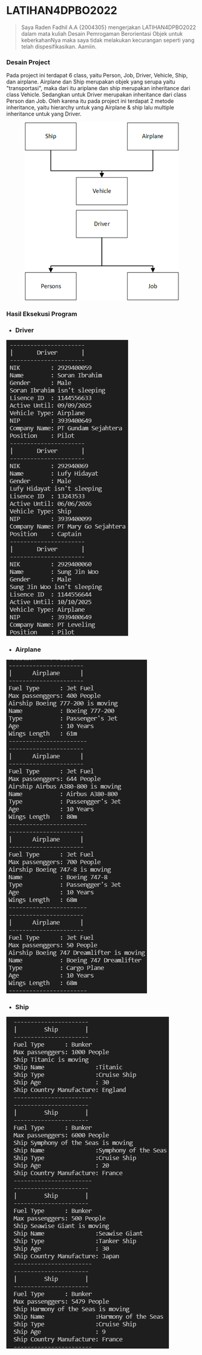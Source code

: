 # LATIHAN4DPBO2022
>Saya Raden Fadhil A.A {2004305} mengerjakan LATIHAN4DPBO2022 dalam mata kuliah Desain Pemrogaman Berorientasi Objek untuk keberkahanNya maka saya tidak melakukan kecurangan seperti yang telah dispesifikasikan. Aamiin.
### Desain Project
Pada project ini terdapat 6 class, yaitu Person, Job, Driver, Vehicle, Ship, dan airplane. Airplane dan Ship merupakan objek yang serupa yaitu "transportasi", maka dari itu ariplane dan ship merupakan inheritance dari class Vehicle. Sedangkan untuk Driver merupakan inheritance dari class Person dan Job. Oleh karena itu pada project ini terdapat 2 metode inheritance, yaitu hierarchy untuk yang Airplane & ship lalu multiple inheritance untuk yang Driver.  
<p align = "center">
<img src="https://github.com/Gonken-GN/LATIHAN4DPBO2022/blob/main/DesainFin.png" alt="Desain Latihan 4"/>
</p>  


### Hasil Eksekusi Program  
- ### Driver
![ScreenShots 1](https://github.com/Gonken-GN/LATIHAN4DPBO2022/blob/main/ScreenShots/Driver.png)
- ### Airplane 
![ScreenShots 2](https://github.com/Gonken-GN/LATIHAN4DPBO2022/blob/main/ScreenShots/Airplane.png)
- ### Ship
![ScreenShots 2](https://github.com/Gonken-GN/LATIHAN4DPBO2022/blob/main/ScreenShots/Ship.png)
